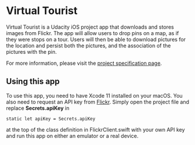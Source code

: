 # Virtual Tourist
Virtual Tourist is a Udacity iOS project app that downloads and stores images from Flickr. The app will allow users to drop pins on a map, as if they were stops on a tour. Users will then be able to download pictures for the location and persist both the pictures, and the association of the pictures with the pin.

For more information, please visit the [project specification page](https://docs.google.com/document/d/1j-UIi1jJGuNWKoEjEk09wwYf4ebefnwcVrUYbiHh1MI/pub?embedded=true).

## Using this app
To use this app, you need to have Xcode 11 installed on your macOS. You also need to request an API key from [Flickr](https://www.flickr.com/). Simply open the project file and replace **Secrets.apiKey** in
```
static let apiKey = Secrets.apiKey
```
at the top of the class definition in FlickrClient.swift with your own API key and run this app on either an emulator or a real device.
